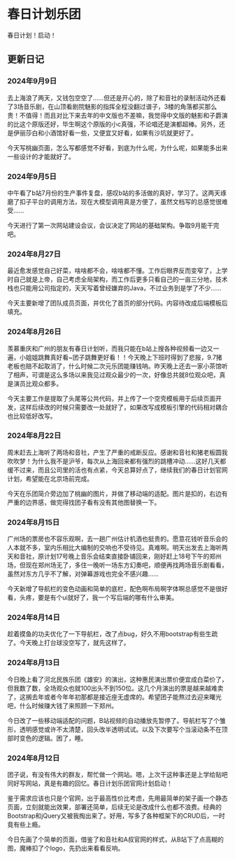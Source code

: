 # 春日计划乐团

春日计划！启动！

## 更新日记

### 2024年9月9日

去上海浪了两天，又钱包空空了……但还是开心的，除了和音社的录制活动外还看了3场音乐剧，在山顶看剧院魅影的指挥全程没翻过谱子，3楼的角落都买那么贵！不值得！而且对比下来去年的中文版也不差嘛，我觉得中文版的魅影和子爵演的比这个原版还好，毕生啊这个原版的小c真强，不论唱还是演都超棒。另外，还是伊丽莎白和小酒馆好看一些，又便宜又好看，如果有沙坑就更好了。

今天写桃幽页面，怎么写都感觉不好看，到底为什么呢，为什么呢，如果能多出来一些设计的才能就好了。

### 2024年9月5日

中午看了b站7月份的生产事件复盘，感叹b站的多活做的真好，学习了。这两天琢磨了扣子平台的调用方法，现在大模型调用真是方便了，虽然文档写的总感觉很难受……

今天进行了第一次网站建设会议，会议决定了网站的基础架构。争取9月能干完吧。

### 2024年8月27日

最近愈发感觉自己好菜，啥啥都不会，啥啥都不懂。工作后眼界反而变窄了，上学时自己就是上帝，自己考虑全局架构，而工作后更多只看自己的一亩三分地，技术栈也只能用公司指定的，天天写着曾经嫌弃的Java，不过业务到是学了不少……

今天主要新增了团队成员页面，并优化了首页的部分代码。内容待改成后端模板后填充。

### 2024年8月26日

羡慕重庆和广州的朋友有春日计划听，而我只能在b站上搜各种视频看一边又一遍，小姐姐跳舞真好看~团子跳舞更好看！！今天晚上下班时得到了悲报，9.7猪老板也赔不起取消了，什么时候二次元乐团能赚钱呐。昨天晚上还去一家小茶馆听了相声，可谓是这么多场以来我见过观众最少的一次，好像总共就8位观众吧，真是演员比观众都多。

今天主要工作是提取了头尾等公共代码，并上传了一个空壳模板用于后续页面开发，这样后续改的时候只需要改一处就好了，如果改写成模板引擎的代码相对耦合也比较低好改写。

### 2024年8月22日

周末赶去上海听了两场和音社，产生了严重的戒断反应。感谢和音社和猪老板圆我吹吹梦！为什么我不是沪爷，每次从上海回来都有强烈的跳槽冲动……这好几天都缓不过来，而且公司里的活也有点紧，今天总算好点了，继续我们的春日计划官网计划，希望能在北京场前完成。

今天在乐团简介旁边加了桃幽的图片，并做了移动端的适配。图片是扣的，右边有严重的边界感，做完得找团子看有没有其他图替换一下。

### 2024年8月15日

广州场的票房也不容乐观啊，去一趟广州估计机酒也挺贵的。愿意花钱听音乐会的人本就不多，室内乐相比大编制的交响也不受待见。真难啊。明天出发去上海听两天和音社，原计划17号晚上音乐会结束直接卧铺回来，刚好赶上18号下午的郑州场，但现在郑州场无了，多住一晚听一场东方幻奏吧，顺便再找两场音乐剧看看，虽然对东方几乎不了解，对弹幕游戏也完全不感兴趣……

今天新增了导航栏的变色动画和简单的底栏，配色啊布局啊字体啊总感觉不是很好看，头疼，要是有个ui就好了，我一个写后端的哪有什么审美。

### 2024年8月14日

趁着摸鱼的功夫优化了一下导航栏，改了点bug，好久不用bootstrap有些生疏了。今天晚上打台球没空写了，就先这样了。

### 2024年8月13日

今日晚上看了河北民族乐团《雄安》的演出，这种惠民演出票价便宜成白菜价了，但我数了数，全场观众也就100出头不到150位。这几个月演出的票是越来越难卖了，这搁去年或者今年年初那都是接近座无虚席的。希望团子能熬过去迎来曙光吧，什么时候赚大钱了来照顾一下郑州。

今日改了一些移动端适配的问题，B站视频的自动播放先暂停了。导航栏写了个雏形，透明感觉或许不太清楚，回头改半透明试试。以及下次要写个当滚动条不在顶部时变色的逻辑。困了，睡。

### 2024年8月12日

团子说，有没有伟大的群友，帮忙做一个网站。嗯，上次干这种事还是上学给贴吧同好写网站，真是有趣的回忆。春日计划乐团官网计划启动！

鉴于需求应该也只是个官网，出于最高性价比考虑，先用最简单的架子画一个静态页面，立刻就能出效果，部署还简单，后续无论是改成什么也都不浪费。经典的Bootstrap和jQuery又被我掏出来了。好用，写多了各种框架下的CRUD后，一时竟有些上瘾。

今日先画了个简单的页面，借鉴了和音社和A叔官网的样式，从B站下了点高糊的图，魔棒扣了个logo，先扔出来看看反响。
